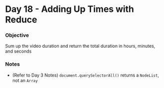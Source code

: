 # Day 18 - Adding Up Times with Reduce
### Objective 
Sum up the video duration and return the total duration in hours, minutes, and seconds 

### Notes 
- (Refer to Day 3 Notes) `document.querySelectorAll()` returns a `NodeList`, not an `Array`